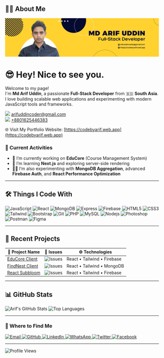 ## 👨‍💻 About Me

[![Portfolio Banner](https://raw.githubusercontent.com/arifuddincoder/arifuddincoder/main/assets/arifuddin-fullstack-developer.png)](https://codebyarif.web.app)

# 😎 Hey! Nice to see you.

Welcome to my page!  
I'm **Md Arif Uddin**, a passionate **Full-Stack Developer** from 🇧🇩 **South Asia**.  
I love building scalable web applications and experimenting with modern JavaScript tools and frameworks.

[<img src="https://skillicons.dev/icons?i=gmail" width="22" />](mailto:arifuddincoder@gmail.com) [arifuddincoder@gmail.com](mailto:arifuddincoder@gmail.com)  
[<img src="https://skillicons.dev/icons?i=whatsapp" width="22" />](https://wa.me/8801625446383) [+8801625446383](https://wa.me/8801625446383)  

🌐 Visit My Portfolio Website: [https://codebyarif.web.app](https://codebyarif.web.app)

### 📌 Current Activities

- 🔭 I’m currently working on **EduCore** (Course Management System)
- 🌱 I’m learning **Next.js** and exploring server-side rendering
- 👨‍💻 I’m also experimenting with **MongoDB Aggregation**, advanced **Firebase Auth**, and **React Performance Optimization**

---

## 🛠️ Things I Code With
<p>
  <img alt="JavaScript" src="https://img.shields.io/badge/-JavaScript-F7DF1E?style=flat-square&logo=javascript&logoColor=black" />
  <img alt="React" src="https://img.shields.io/badge/-React-45b8d8?style=flat-square&logo=react&logoColor=white" />
  <img alt="MongoDB" src="https://img.shields.io/badge/-MongoDB-13aa52?style=flat-square&logo=mongodb&logoColor=white" />
  <img alt="Express" src="https://img.shields.io/badge/-Express-000000?style=flat-square&logo=express&logoColor=white" />
  <img alt="Firebase" src="https://img.shields.io/badge/-Firebase-FFCA28?style=flat-square&logo=firebase&logoColor=white" />
  <img alt="HTML5" src="https://img.shields.io/badge/-HTML5-E34F26?style=flat-square&logo=html5&logoColor=white" />
  <img alt="CSS3" src="https://img.shields.io/badge/-CSS3-1572B6?style=flat-square&logo=css3&logoColor=white" />
  <img alt="Tailwind" src="https://img.shields.io/badge/-Tailwind-38B2AC?style=flat-square&logo=tailwindcss&logoColor=white" />
  <img alt="Bootstrap" src="https://img.shields.io/badge/-Bootstrap-563D7C?style=flat-square&logo=bootstrap&logoColor=white" />
  <img alt="Git" src="https://img.shields.io/badge/-Git-F05032?style=flat-square&logo=git&logoColor=white" />
  <img alt="PHP" src="https://img.shields.io/badge/-PHP-777BB4?style=flat-square&logo=php&logoColor=white" />
  <img alt="MySQL" src="https://img.shields.io/badge/-MySQL-4479A1?style=flat-square&logo=mysql&logoColor=white" />
  <img alt="Nodejs" src="https://img.shields.io/badge/-Nodejs-43853d?style=flat-square&logo=node.js&logoColor=white" />
  <img alt="Photoshop" src="https://img.shields.io/badge/-Photoshop-31A8FF?style=flat-square&logo=adobephotoshop&logoColor=white" />
  <img alt="Postman" src="https://img.shields.io/badge/-Postman-FF6C37?style=flat-square&logo=postman&logoColor=white" />
  <img alt="Figma" src="https://img.shields.io/badge/-Figma-F24E1E?style=flat-square&logo=figma&logoColor=white" />
</p>

---

## 📂 Recent Projects

| 🧠 Project Name | 🐞 Issues | ⚙️ Technologies |
|----------------|-----------|----------------|
| [EduCore Client](https://github.com/arifuddincoder/educore_clientside) | ![Issues](https://img.shields.io/github/issues/arifuddincoder/educore_clientside) | React • Tailwind • Firebase |
| [FindNest Client](https://github.com/arifuddincoder/findnest-client) | ![Issues](https://img.shields.io/github/issues/arifuddincoder/findnest-client) | React • Tailwind • MongoDB |
| [React Subbloom](https://github.com/arifuddincoder/react-subbloom) | ![Issues](https://img.shields.io/github/issues/arifuddincoder/react-subbloom) | React • Tailwind • Firebase |

---

## 📊 GitHub Stats
![Arif's GitHub Stats](https://github-readme-stats.vercel.app/api?username=arifuddincoder&show_icons=true&theme=default)
![Top Languages](https://github-readme-stats.vercel.app/api/top-langs/?username=arifuddincoder&layout=compact&theme=default)

---

<h3>🔗 Where to Find Me</h3>

<p>
  <a href="mailto:arifuddincoder@gmail.com" target="_blank">
    <img alt="Email" src="https://img.shields.io/badge/Email-D14836?style=for-the-badge&logo=gmail&logoColor=white" />
  </a>

  <a href="https://github.com/arifuddincoder" target="_blank">
    <img alt="GitHub" src="https://img.shields.io/badge/GitHub-181717?style=for-the-badge&logo=github&logoColor=white" />
  </a>

  <a href="https://linkedin.com/in/arifuddincoder" target="_blank">
    <img alt="LinkedIn" src="https://img.shields.io/badge/LinkedIn-0A66C2?style=for-the-badge&logo=linkedin&logoColor=white" />
  </a>

  <a href="https://wa.me/8801625446383" target="_blank">
    <img alt="WhatsApp" src="https://img.shields.io/badge/WhatsApp-25D366?style=for-the-badge&logo=whatsapp&logoColor=white" />
  </a>

  <a href="https://twitter.com/arifuddincoder" target="_blank">
    <img alt="Twitter" src="https://img.shields.io/badge/Twitter-1DA1F2?style=for-the-badge&logo=twitter&logoColor=white" />
  </a>

  <a href="https://facebook.com/arifuddincoder" target="_blank">
    <img alt="Facebook" src="https://img.shields.io/badge/Facebook-1877F2?style=for-the-badge&logo=facebook&logoColor=white" />
  </a>
</p>

---

![Profile Views](https://komarev.com/ghpvc/?username=arifuddincoder&color=blue)
